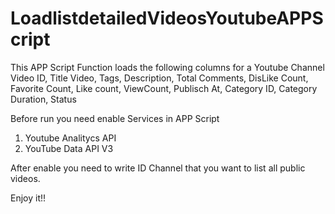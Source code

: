 # LoadlistdetailedVideosYoutubeAPPScript
This APP Script Function loads the following columns for a Youtube Channel
Video ID,	Title Video,	Tags,	Description,	Total Comments,	DisLike Count,	Favorite Count,	Like count,	ViewCount,	Publisch At,	Category ID,	Category	Duration,	Status

Before run you need enable Services in APP Script
1. Youtube Analitycs API
2. YouTube Data API V3

After enable you need to write ID Channel that you want to list all public  videos.

Enjoy it!!


